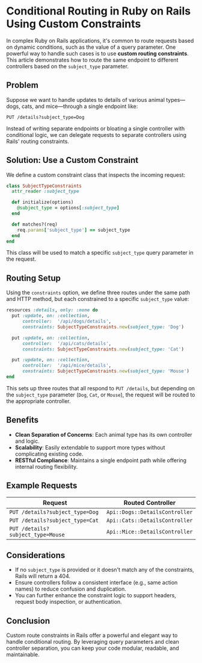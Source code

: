 # 

# Conditional Routing in Ruby on Rails Using Custom Constraints

In complex Ruby on Rails applications, it's common to route requests based on dynamic conditions, such as the value of a query parameter. One powerful way to handle such cases is to use **custom routing constraints**. This article demonstrates how to route the same endpoint to different controllers based on the `subject_type` parameter.

## Problem

Suppose we want to handle updates to details of various animal types—dogs, cats, and mice—through a single endpoint like:

```
PUT /details?subject_type=Dog
```

Instead of writing separate endpoints or bloating a single controller with conditional logic, we can delegate requests to separate controllers using Rails' routing constraints.

## Solution: Use a Custom Constraint

We define a custom constraint class that inspects the incoming request:

```ruby
class SubjectTypeConstraints
  attr_reader :subject_type

  def initialize(options)
    @subject_type = options[:subject_type]
  end

  def matches?(req)
    req.params['subject_type'] == subject_type
  end
end
```

This class will be used to match a specific `subject_type` query parameter in the request.

## Routing Setup

Using the `constraints` option, we define three routes under the same path and HTTP method, but each constrained to a specific `subject_type` value:

```ruby
resources :details, only: :none do
  put :update, on: :collection,
      controller:  '/api/dogs/details',
      constraints: SubjectTypeConstraints.new(subject_type: 'Dog')

  put :update, on: :collection,
      controller:  '/api/cats/details',
      constraints: SubjectTypeConstraints.new(subject_type: 'Cat')

  put :update, on: :collection,
      controller:  '/api/mice/details',
      constraints: SubjectTypeConstraints.new(subject_type: 'Mouse')
end
```

This sets up three routes that all respond to `PUT /details`, but depending on the `subject_type` parameter (`Dog`, `Cat`, or `Mouse`), the request will be routed to the appropriate controller.

## Benefits

- **Clean Separation of Concerns**: Each animal type has its own controller and logic.
- **Scalability**: Easily extendable to support more types without complicating existing code.
- **RESTful Compliance**: Maintains a single endpoint path while offering internal routing flexibility.

## Example Requests

| Request                            | Routed Controller               |
|------------------------------------|---------------------------------|
| `PUT /details?subject_type=Dog`    | `Api::Dogs::DetailsController`  |
| `PUT /details?subject_type=Cat`    | `Api::Cats::DetailsController`  |
| `PUT /details?subject_type=Mouse`  | `Api::Mice::DetailsController`  |

## Considerations

- If no `subject_type` is provided or it doesn't match any of the constraints, Rails will return a 404.
- Ensure controllers follow a consistent interface (e.g., same action names) to reduce confusion and duplication.
- You can further enhance the constraint logic to support headers, request body inspection, or authentication.

## Conclusion

Custom route constraints in Rails offer a powerful and elegant way to handle conditional routing. By leveraging query parameters and clean controller separation, you can keep your code modular, readable, and maintainable.

